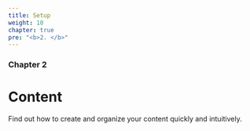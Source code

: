 ```yaml
---
title: Setup
weight: 10
chapter: true
pre: "<b>2. </b>"
---
```


### Chapter 2

# Content

Find out how to create and organize your content quickly and intuitively.
